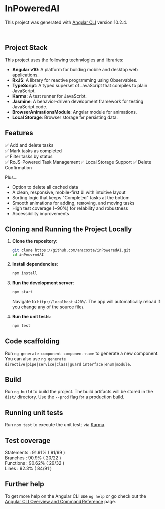# InPoweredAI

This project was generated with [Angular CLI](https://github.com/angular/angular-cli) version 10.2.4.

<br/>

## Project Stack

This project uses the following technologies and libraries:

- **Angular v10**: A platform for building mobile and desktop web applications.
- **RxJS**: A library for reactive programming using Observables.
- **TypeScript**: A typed superset of JavaScript that compiles to plain JavaScript.
- **Karma**: A test runner for JavaScript.
- **Jasmine**: A behavior-driven development framework for testing JavaScript code.
- **BrowserAnimationsModule**: Angular module for animations.
- **Local Storage**: Browser storage for persisting data.

## Features

✅ Add and delete tasks  
✅ Mark tasks as completed  
✅ Filter tasks by status  
✅ RxJS-Powered Task Management
✅ Local Storage Support
✅ Delete Confirmation

Plus...

- Option to delete all cached data
- A clean, responsive, mobile-first UI with intuitive layout
- Sorting logic that keeps "Completed" tasks at the bottom
- Smooth animations for adding, removing, and moving tasks
- High test coverage (~90%) for reliability and robustness
- Accessibility improvements

## Cloning and Running the Project Locally

1. **Clone the repository**:

   ```bash
   git clone https://github.com/anacoxta/inPoweredAI.git
   cd inPoweredAI
   ```

2. **Install dependencies**:

   ```bash
   npm install
   ```

3. **Run the development server**:

   ```bash
   npm start
   ```

   Navigate to `http://localhost:4200/`. The app will automatically reload if you change any of the source files.

4. **Run the unit tests**:
   ```bash
   npm test
   ```

## Code scaffolding

Run `ng generate component component-name` to generate a new component. You can also use `ng generate directive|pipe|service|class|guard|interface|enum|module`.

## Build

Run `ng build` to build the project. The build artifacts will be stored in the `dist/` directory. Use the `--prod` flag for a production build.

## Running unit tests

Run `npm test` to execute the unit tests via [Karma](https://karma-runner.github.io).

## Test coverage

Statements : 91.91% ( 91/99 )  
Branches : 90.9% ( 20/22 )  
Functions : 90.62% ( 29/32 )  
Lines : 92.3% ( 84/91 )

## Further help

To get more help on the Angular CLI use `ng help` or go check out the [Angular CLI Overview and Command Reference](https://angular.io/cli) page.
